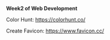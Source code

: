 **Week2 of Web Development**

 

Color Hunt: https://colorhunt.co/

Create Favicon:  https://www.favicon.cc/

